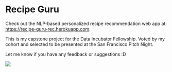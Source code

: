 # Recipe Guru

Check out the NLP-based personalized recipe recommendation web app at: https://recipe-guru-rec.herokuapp.com.

This is my capstone project for the Data Incubator Fellowship. Voted by my cohort and selected to be presented at the San Francisco Pitch Night.

Let me know if you have any feedback or suggestions :D

<img src="http://g.recordit.co/euPhorRTob.gif"><br>

